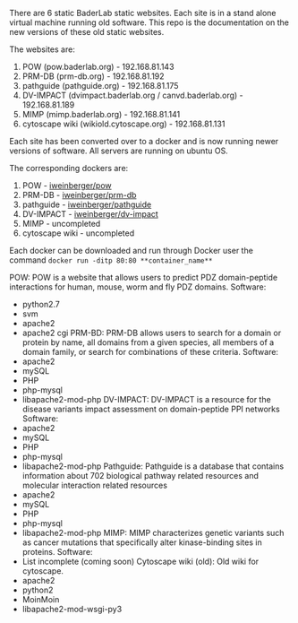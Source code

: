There are 6 static BaderLab static websites.  Each site is in a stand alone virtual machine running old software.  This repo is the documentation on the new versions of these old static websites.

The websites are:
1. POW (pow.baderlab.org) - 192.168.81.143
2. PRM-DB (prm-db.org) - 192.168.81.192
3. pathguide (pathguide.org) - 192.168.81.175
4. DV-IMPACT (dvimpact.baderlab.org / canvd.baderlab.org) - 192.168.81.189
5. MIMP (mimp.baderlab.org) - 192.168.81.141
6. cytoscape wiki (wikiold.cytoscape.org) - 192.168.81.131

Each site has been converted over to a docker and is now running newer versions of software.  All servers are running on ubuntu OS.

The corresponding dockers are:
1. POW - [iweinberger/pow](https://hub.docker.com/repository/docker/iweinberger/pow/general)
2. PRM-DB - [iweinberger/prm-db](https://hub.docker.com/repository/docker/iweinberger/prm-db/general)
3. pathguide - [iweinberger/pathguide](https://hub.docker.com/repository/docker/iweinberger/pathguide/general)
5. DV-IMPACT - [iweinberger/dv-impact](https://hub.docker.com/repository/docker/iweinberger/dv-impact/general)
6. MIMP - uncompleted
7. cytoscape wiki - uncompleted

Each docker can be downloaded and run through Docker user the command `docker run -ditp 80:80 **container_name**`

POW:
  POW is a website that allows users to predict PDZ domain-peptide interactions for human, mouse, worm and fly PDZ domains.
  Software:
  - python2.7
  - svm
  - apache2
  - apache2 cgi
PRM-BD:
  PRM-DB allows users to search for a domain or protein by name, all domains from a given species, all members of a domain family, or search for combinations of these criteria.
  Software:
  - apache2
  - mySQL
  - PHP
  - php-mysql
  - libapache2-mod-php
DV-IMPACT:
  DV-IMPACT is a resource for the disease variants impact assessment on domain-peptide PPI networks
  Software:
  - apache2
  - mySQL
  - PHP
  - php-mysql
  - libapache2-mod-php
Pathguide:
  Pathguide is a database that contains information about 702 biological pathway related resources and molecular interaction related resources
  - apache2
  - mySQL
  - PHP
  - php-mysql
  - libapache2-mod-php
MIMP:
  MIMP characterizes genetic variants such as cancer mutations that specifically alter kinase-binding sites in proteins.
  Software:
  - List incomplete (coming soon)
Cytoscape wiki (old):
  Old wiki for cytoscape.
  - apache2
  - python2
  - MoinMoin
  - libapache2-mod-wsgi-py3
